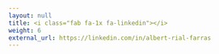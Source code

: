 ```yaml
---
layout: null
title: <i class="fab fa-1x fa-linkedin"></i>
weight: 6
external_url: https://linkedin.com/in/albert-rial-farras
---
```

